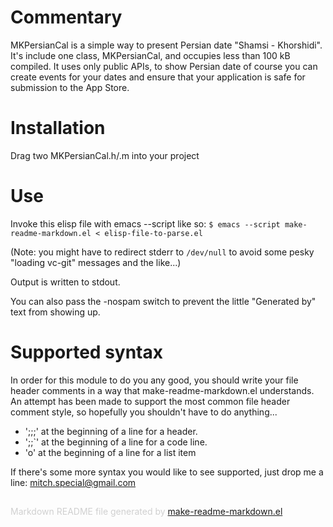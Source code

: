 Commentary
==========

MKPersianCal is a simple way to present Persian date "Shamsi - Khorshidi". It's include one class, MKPersianCal, and occupies less than 100 kB compiled. It uses only public APIs, to show Persian date of course you can create events for your dates and ensure that your application is safe for submission to the App Store.

Installation
============

Drag two MKPersianCal.h/.m into your project 

Use
===

Invoke this elisp file with emacs --script like so:
    `$ emacs --script make-readme-markdown.el < elisp-file-to-parse.el`

(Note: you might have to redirect stderr to `/dev/null` to avoid
some pesky "loading vc-git" messages and the like...)

Output is written to stdout.

You can also pass the -nospam switch to prevent the little
"Generated by" text from showing up.

Supported syntax
================

In order for this module to do you any good, you should write your
file header comments in a way that make-readme-markdown.el
understands. An attempt has been made to support the most common
file header comment style, so hopefully you shouldn't have to do
anything...

* ';;;' at the beginning of a line for a header.
* ';;`' at the beginning of a line for a code line.
* 'o' at the beginning of a line for a list item

If there's some more syntax you would like to see supported, just
drop me a line: mitch.special@gmail.com

<div style="padding-top:15px;color: #d0d0d0;">
Markdown README file generated by
<a href="https://github.com/mgalgs/make-readme-markdown">make-readme-markdown.el</a>
</div>
